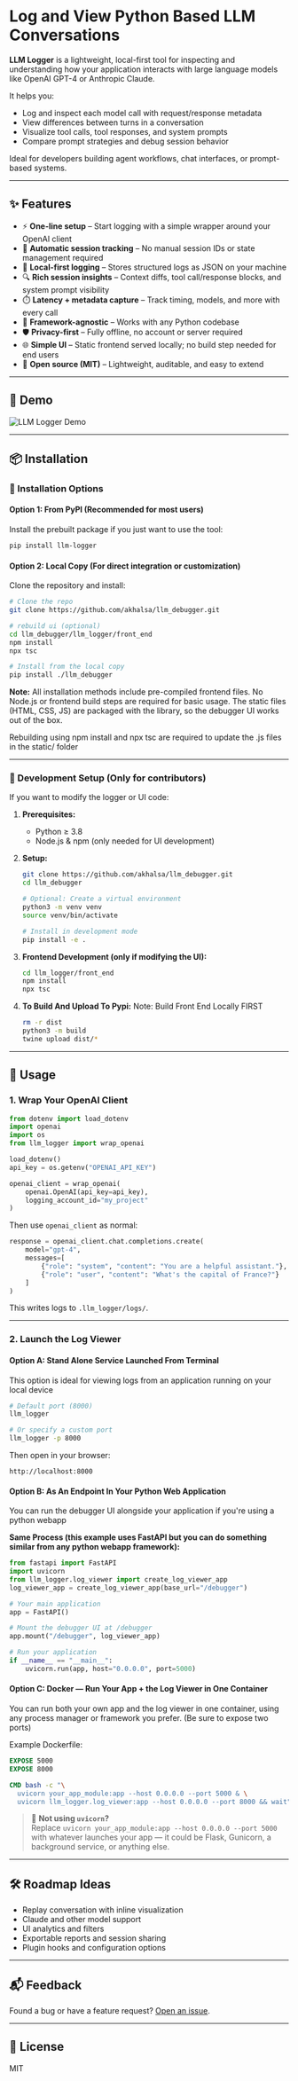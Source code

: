 # Log and View Python Based LLM Conversations

**LLM Logger** is a lightweight, local-first tool for inspecting and understanding how your application interacts with large language models like OpenAI GPT-4 or Anthropic Claude.

It helps you:

* Log and inspect each model call with request/response metadata
* View differences between turns in a conversation
* Visualize tool calls, tool responses, and system prompts
* Compare prompt strategies and debug session behavior

Ideal for developers building agent workflows, chat interfaces, or prompt-based systems.

---

## ✨ Features

* ⚡ **One-line setup** – Start logging with a simple wrapper around your OpenAI client  
* 🧠 **Automatic session tracking** – No manual session IDs or state management required  
* 📀 **Local-first logging** – Stores structured logs as JSON on your machine  
* 🔍 **Rich session insights** – Context diffs, tool call/response blocks, and system prompt visibility  
* ⏱️ **Latency + metadata capture** – Track timing, models, and more with every call  
* 🧹 **Framework-agnostic** – Works with any Python codebase  
* 🛡️ **Privacy-first** – Fully offline, no account or server required  
* 🌐 **Simple UI** – Static frontend served locally; no build step needed for end users  
* 👐 **Open source (MIT)** – Lightweight, auditable, and easy to extend  

---
## 🎥 Demo

![LLM Logger Demo](https://raw.githubusercontent.com/akhalsa/LLM-Debugger-Tools/refs/heads/main/demo.gif)

---

## 📦 Installation

### 🔹 Installation Options

#### Option 1: From PyPI (Recommended for most users)

Install the prebuilt package if you just want to use the tool:

```bash
pip install llm-logger
```

#### Option 2: Local Copy (For direct integration or customization)

Clone the repository and install:

```bash
# Clone the repo
git clone https://github.com/akhalsa/llm_debugger.git

# rebuild ui (optional)
cd llm_debugger/llm_logger/front_end
npm install
npx tsc

# Install from the local copy
pip install ./llm_debugger
```

**Note:** All installation methods include pre-compiled frontend files. No Node.js or frontend build steps are required for basic usage. The static files (HTML, CSS, JS) are packaged with the library, so the debugger UI works out of the box. 

Rebuilding using npm install and npx tsc are required to update the .js files in the static/ folder

---

### 🔸 Development Setup (Only for contributors)

If you want to modify the logger or UI code:

1. **Prerequisites:**
   - Python ≥ 3.8
   - Node.js & npm (only needed for UI development)

2. **Setup:**
   ```bash
   git clone https://github.com/akhalsa/llm_debugger.git
   cd llm_debugger

   # Optional: Create a virtual environment
   python3 -m venv venv
   source venv/bin/activate

   # Install in development mode
   pip install -e .
   ```

3. **Frontend Development (only if modifying the UI):**
   ```bash
   cd llm_logger/front_end
   npm install
   npx tsc
   ```

4. **To Build And Upload To Pypi:**
Note: Build Front End Locally FIRST
    ```bash
    rm -r dist
    python3 -m build
    twine upload dist/*
    ```



---

## 🚀 Usage

### 1. Wrap Your OpenAI Client

```python
from dotenv import load_dotenv
import openai
import os
from llm_logger import wrap_openai

load_dotenv()
api_key = os.getenv("OPENAI_API_KEY")

openai_client = wrap_openai(
    openai.OpenAI(api_key=api_key),
    logging_account_id="my_project"
)
```

Then use `openai_client` as normal:

```python
response = openai_client.chat.completions.create(
    model="gpt-4",
    messages=[
        {"role": "system", "content": "You are a helpful assistant."},
        {"role": "user", "content": "What's the capital of France?"}
    ]
)
```

This writes logs to `.llm_logger/logs/`.

---

### 2. Launch the Log Viewer

#### Option A: Stand Alone Service Launched From Terminal
This option is ideal for viewing logs from an application running on your local device

```bash
# Default port (8000)
llm_logger

# Or specify a custom port
llm_logger -p 8000
```

Then open in your browser:
```
http://localhost:8000
```

#### Option B: As An Endpoint In Your Python Web Application

You can run the debugger UI alongside your application if you're using a python webapp

**Same Process (this example uses FastAPI but you can do something similar from any python webapp framework):**
```python
from fastapi import FastAPI
import uvicorn
from llm_logger.log_viewer import create_log_viewer_app
log_viewer_app = create_log_viewer_app(base_url="/debugger")

# Your main application
app = FastAPI()

# Mount the debugger UI at /debugger
app.mount("/debugger", log_viewer_app)

# Run your application
if __name__ == "__main__":
    uvicorn.run(app, host="0.0.0.0", port=5000)
```

#### Option C: Docker — Run Your App + the Log Viewer in One Container

You can run both your own app and the log viewer in one container, using any process manager or framework you prefer. (Be sure to expose two ports) 

Example Dockerfile:

```dockerfile
EXPOSE 5000
EXPOSE 8000

CMD bash -c "\
  uvicorn your_app_module:app --host 0.0.0.0 --port 5000 & \
  uvicorn llm_logger.log_viewer:app --host 0.0.0.0 --port 8000 && wait"
```

> 🔁 **Not using `uvicorn`?**  
> Replace `uvicorn your_app_module:app --host 0.0.0.0 --port 5000` with whatever launches your app — it could be Flask, Gunicorn, a background service, or anything else.



---

## 🛠️ Roadmap Ideas

* Replay conversation with inline visualization  
* Claude and other model support  
* UI analytics and filters  
* Exportable reports and session sharing  
* Plugin hooks and configuration options  

---

## 📬 Feedback

Found a bug or have a feature request? [Open an issue](https://github.com/akhalsa/llm_debugger/issues).

---

## 📜 License

MIT